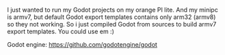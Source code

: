 I just wanted to run my Godot projects on my orange PI lite. And my minipc is armv7, but default Godot export templates contains only arm32 (armv8) so they not working. So i just compiled Godot from sources to build armv7 export templates. You could use em :)

Godot engine: https://github.com/godotengine/godot
